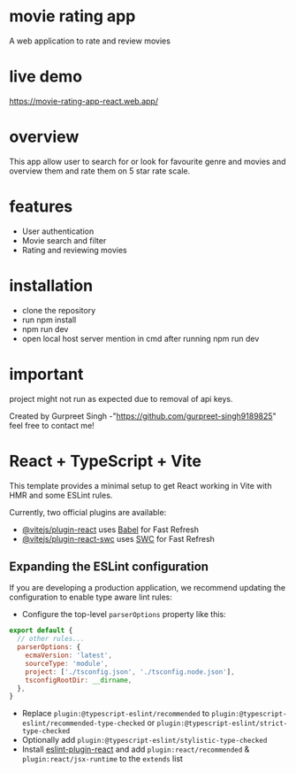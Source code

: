  # movie rating app
 A web application to rate and review movies

 # live demo
 https://movie-rating-app-react.web.app/

 # overview
 This app allow user to search for or look for favourite genre and movies and overview them and rate them on 5 star rate scale.
 
 # features
 - User authentication
 - Movie search and filter
 - Rating and reviewing movies

 # installation
 - clone the repository
 - run npm install
 - npm run dev
 - open local host server mention in cmd after running npm run dev

# important
project might not run as expected due to removal of api keys.

Created by Gurpreet Singh -"https://github.com/gurpreet-singh9189825" feel free to contact me!














# React + TypeScript + Vite

This template provides a minimal setup to get React working in Vite with HMR and some ESLint rules.

Currently, two official plugins are available:

- [@vitejs/plugin-react](https://github.com/vitejs/vite-plugin-react/blob/main/packages/plugin-react/README.md) uses [Babel](https://babeljs.io/) for Fast Refresh
- [@vitejs/plugin-react-swc](https://github.com/vitejs/vite-plugin-react-swc) uses [SWC](https://swc.rs/) for Fast Refresh

## Expanding the ESLint configuration

If you are developing a production application, we recommend updating the configuration to enable type aware lint rules:

- Configure the top-level `parserOptions` property like this:

```js
export default {
  // other rules...
  parserOptions: {
    ecmaVersion: 'latest',
    sourceType: 'module',
    project: ['./tsconfig.json', './tsconfig.node.json'],
    tsconfigRootDir: __dirname,
  },
}
```

- Replace `plugin:@typescript-eslint/recommended` to `plugin:@typescript-eslint/recommended-type-checked` or `plugin:@typescript-eslint/strict-type-checked`
- Optionally add `plugin:@typescript-eslint/stylistic-type-checked`
- Install [eslint-plugin-react](https://github.com/jsx-eslint/eslint-plugin-react) and add `plugin:react/recommended` & `plugin:react/jsx-runtime` to the `extends` list
